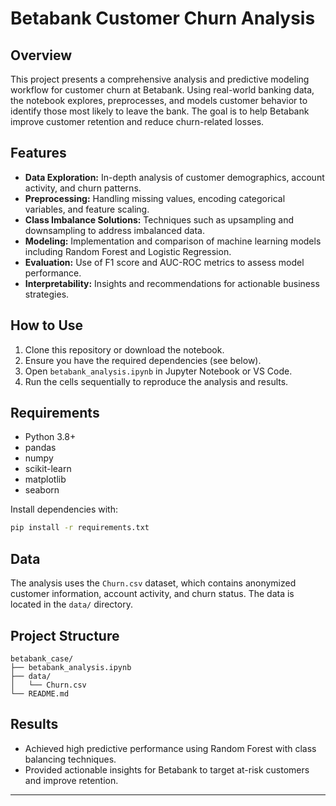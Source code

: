 # Betabank Customer Churn Analysis

## Overview

This project presents a comprehensive analysis and predictive modeling workflow for customer churn at Betabank. Using real-world banking data, the notebook explores, preprocesses, and models customer behavior to identify those most likely to leave the bank. The goal is to help Betabank improve customer retention and reduce churn-related losses.

## Features
- **Data Exploration:** In-depth analysis of customer demographics, account activity, and churn patterns.
- **Preprocessing:** Handling missing values, encoding categorical variables, and feature scaling.
- **Class Imbalance Solutions:** Techniques such as upsampling and downsampling to address imbalanced data.
- **Modeling:** Implementation and comparison of machine learning models including Random Forest and Logistic Regression.
- **Evaluation:** Use of F1 score and AUC-ROC metrics to assess model performance.
- **Interpretability:** Insights and recommendations for actionable business strategies.

## How to Use
1. Clone this repository or download the notebook.
2. Ensure you have the required dependencies (see below).
3. Open `betabank_analysis.ipynb` in Jupyter Notebook or VS Code.
4. Run the cells sequentially to reproduce the analysis and results.

## Requirements
- Python 3.8+
- pandas
- numpy
- scikit-learn
- matplotlib
- seaborn

Install dependencies with:
```bash
pip install -r requirements.txt
```

## Data
The analysis uses the `Churn.csv` dataset, which contains anonymized customer information, account activity, and churn status. The data is located in the `data/` directory.

## Project Structure
```
betabank_case/
├── betabank_analysis.ipynb
├── data/
│   └── Churn.csv
└── README.md
```

## Results
- Achieved high predictive performance using Random Forest with class balancing techniques.
- Provided actionable insights for Betabank to target at-risk customers and improve retention.



---


